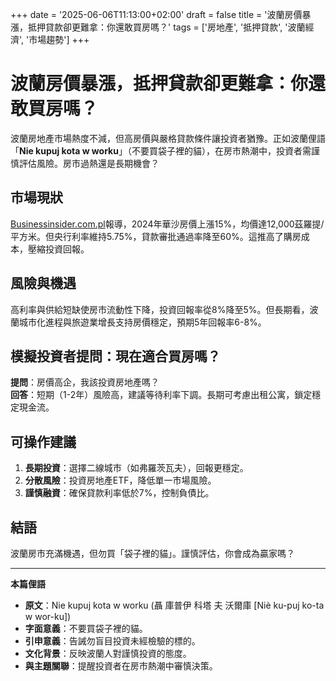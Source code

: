 +++
date = '2025-06-06T11:13:00+02:00'
draft = false
title = '波蘭房價暴漲，抵押貸款卻更難拿：你還敢買房嗎？'
tags = ['房地產', '抵押貸款', '波蘭經濟', '市場趨勢']
+++

# 波蘭房價暴漲，抵押貸款卻更難拿：你還敢買房嗎？

波蘭房地產市場熱度不減，但高房價與嚴格貸款條件讓投資者猶豫。正如波蘭俚語「**Nie kupuj kota w worku**」（不要買袋子裡的貓），在房市熱潮中，投資者需謹慎評估風險。房市過熱還是長期機會？

## 市場現狀

[Businessinsider.com.pl](https://businessinsider.com.pl/nieruchomosci/hipoteka-na-poczatku-czerwca-co-powinni-wiedziec-przyszli-kredytobiorcy/x1yv3mg)報導，2024年華沙房價上漲15%，均價達12,000茲羅提/平方米。但央行利率維持5.75%，貸款審批通過率降至60%。這推高了購房成本，壓縮投資回報。

## 風險與機遇

高利率與供給短缺使房市流動性下降，投資回報率從8%降至5%。但長期看，波蘭城市化進程與旅遊業增長支持房價穩定，預期5年回報率6-8%。

## 模擬投資者提問：現在適合買房嗎？

**提問**：房價高企，我該投資房地產嗎？  
**回答**：短期（1-2年）風險高，建議等待利率下調。長期可考慮出租公寓，鎖定穩定現金流。

## 可操作建議

1. **長期投資**：選擇二線城市（如弗羅茨瓦夫），回報更穩定。  
2. **分散風險**：投資房地產ETF，降低單一市場風險。  
3. **謹慎融資**：確保貸款利率低於7%，控制負債比。

## 結語

波蘭房市充滿機遇，但勿買「袋子裡的貓」。謹慎評估，你會成為贏家嗎？

---

**本篇俚語**  
- **原文**：Nie kupuj kota w worku (聶 庫普伊 科塔 夫 沃爾庫 [Niè ku-puj ko-ta w wor-ku])  
- **字面意義**：不要買袋子裡的貓。  
- **引申意義**：告誡勿盲目投資未經檢驗的標的。  
- **文化背景**：反映波蘭人對謹慎投資的態度。  
- **與主題關聯**：提醒投資者在房市熱潮中審慎決策。
